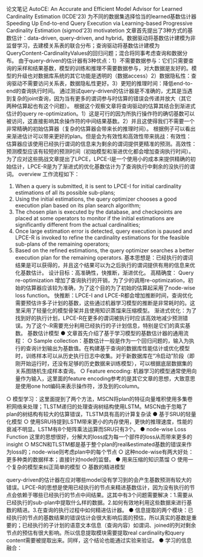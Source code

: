 论文笔记
AutoCE: An Accurate and Efficient Model Advisor for Learned Cardinality Estimation (ICDE'23)
为不同的数据集选择恰当的learned基数估计器
Speeding Up End-to-end Query Execution via Learning-based Progressive Cardinality Estimation (sigmod'23)
motivatetion
文章首先提出了3种方式的基数估计：data-driven, query-driven, and hybrid。数据驱动将基数估计建模为非监督学习，去建模关系表的联合分布；查询驱动将基数估计建模为QueryContent-CardinalityValues的回归问题；混合将同事考虑查询和数据分布。
由于query-driven的估计器有3种优点：1）不需要数据参与：它们只需要查询的采样和结果基数，模型的训练和推理不需要数据参与，对大数据是友好的。模型的升级也对数据库系统的其它功能是透明的（数据access）2）数据隐私性：查询驱动不需要访问关系表，数据隐私性更好。3）更短的推理时间：降低end-to-end的查询执行时间。
通过测试query-driven的估计器是不准确的，尤其是当遇到复杂的joint查询，因为当有更多的谓词参与时估算的错误会传递并放大（其它两种估算起也有这个问题）。
根据这个观察文章将查询驱动的估算其结合到渐进式估计的query re-optimization。1）这是可行的因为所执行操作符的确切基数可以被访问，这直接影响其余操作符的中间结果基数。2）并且这使得我们不需要一个非常精确的初始估算器（复杂的估算器会带来长的推理时间）。
根据例子可以看出来渐进估计可以带来更好的plan。但是会为有效性和高效性带来挑战：有效性：估算器应该使用已经执行谓词的信息来为剩余的谓词提供更精准的预测。高效性：预测模型应该有较短的预测时间（初始模型和渐进优化都会增加查询执行时间）。
为了应对这些挑战文章提出了LPCE，LPCE-I是一个使用小的成本来提供精确的初始估计，LPCE-R是为了渐进式的优化基数估计为了查询执行中剩余的没执行的谓词。
overview
工作流程如下：
1. When a query is submitted, it is sent to LPCE-I for initial cardinality estimations of all its possible sub-plans;
2. Using the initial estimations, the query optimizer chooses a good execution plan based on its plan search algorithm;
3. The chosen plan is executed by the database, and checkpoints are placed at some operators to monitor if the initial estimations are significantly different from the actual cardinalities;
4. Once large estimation error is detected, query execution is paused and LPCE-R is invoked to refine the cardinality estimations for the feasible sub-plans of the remaining operators;
5. Based on the refined estimations, the query optimizer searches a better execution plan for the remaining operators.
 基本思想是：已经执行的谓词结果是可以获得的，并且这个结果可以为之后执行的谓词提供有用的信息来优化基数估计。
设计目标：高准确性，快推断，渐进优化。
高精确度： Query re-optimization 增加了查询执行的开销，为了少的调用re-optimization，初始的估算器应该较为准确，为了这个目的为了初始的估算起采用了node-wise loss function。
快推断：LPCE-I and LPCE-R都会增加推断时间，查询优化需要预估许多子计划的基数，这些通过机器学习模型的推断是非常耗时的。这里采用了轻量化的模型骨架并且使用知识蒸馏来压缩模型。
渐进式优化：为了找到好的执行计划，LPCE-R在更多的谓词被执行时应该高效地减少预测错误。为了这个-R需要充分利用已经执行的子计划信息，特别是它们的真实基数。
基数估计模型
● 文章首先介绍了基于学习模型的基数估计器的通用流程：
  ○ Sample collection：基数估计一般是作为一个回归问题的，输入为执行的查询计划输出为基数值。在构建基于查询的数据库性能估计或优化模型时，训练样本可以从历史执行日志中收集。对于新数据库在“冷启动”阶段（即刚开始运行时，还没有足够的历史数据来训练模型），可以根据底层数据集的关系图随机生成样本查询。
  ○ Feature encoding: 机器学习的模型通常使用向量作为输入，这里面的feature encoding参考的是其它文章的思想，大致意思是使用one hot编码来表示操作符，涉及到的column。

  ○ 模型学习：这里面提到了两个方法，MSCN将plan的特征向量堆积使用多集卷积网络来处理；TLSTM递归的处理查询树结构使用LSTM。MSCN由于忽略了plan的树结构有较大的估算错误，TLSTM具有高的计算复杂读
● 基于SRU的轻量化模型
  ○ 使用SRU待提到LSTM带来更小的内存使用，更快的推理速度，性能的衰减不明显。LSTM有8个矩阵乘法运算而SRU只有3个。
● node-wise Loss Function 这里的思想很好，分解大的loss成为每一个部件的loss从而带来更多的insight
  ○ MSCN和TLSTM都是基于整个plan的real&estimated基数的错误来作为loss的；node-wise则考虑plan中的每个节点
  ○ 这种node-wise有两大好处：更多种类的数据样本；直接针对node的监督。
● 用来压缩的知识蒸馏
  ○ 使用一个复杂的模型来纠正简单的模型
  ○ 
基数的精进模型

query-driven的估计器在应对哪些model没有学习到的会产生基数预测有较大的错误。LPCE-R的思想是使用已经执行的节点来精进基数估计，因为没有执行的节点会依赖于哪些已经执行的节点中间结果。这其中有3个问题需要解决：1.需要从已经执行的sub-plan中提取什么样的数据。2.如何有效地利用这些数据来进行基数的精进。3.在查询的执行过程中如何精进估计器。
● 信息提取的两个模块：已经执行的节点的基数结果的错误估计会很大影响后面的预估，所以真实的基数是重要的；已经执行的子计划的语意文本信息（查询内容）如谓词、joined的列对剩余节点的预估有很大影响。所以信息提取模块需要提取real cardinality和query content需要被提取出来。同样，这个结论也能通过实验来验证。
● 学习的信息融合：




